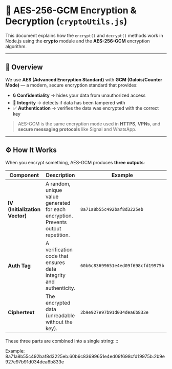 # 🔐 AES-256-GCM Encryption & Decryption (`cryptoUtils.js`)

This document explains how the `encrypt()` and `decrypt()` methods work in Node.js using the **crypto** module and the **AES-256-GCM** encryption algorithm.

---

## 🧩 Overview

We use **AES (Advanced Encryption Standard)** with **GCM (Galois/Counter Mode)** — a modern, secure encryption standard that provides:

- 🔒 **Confidentiality** → hides your data from unauthorized access  
- 🧱 **Integrity** → detects if data has been tampered with  
- ✅ **Authentication** → verifies the data was encrypted with the correct key  

> AES-GCM is the same encryption mode used in **HTTPS**, **VPNs**, and **secure messaging protocols** like Signal and WhatsApp.

---

## ⚙️ How It Works

When you encrypt something, AES-GCM produces **three outputs**:

| Component | Description | Example |
|------------|-------------|----------|
| **IV (Initialization Vector)** | A random, unique value generated for each encryption. Prevents output repetition. | `8a71a8b55c492baf8d3225eb` |
| **Auth Tag** | A verification code that ensures data integrity and authenticity. | `60b6c83699651e4ed09f698cfd19975b` |
| **Ciphertext** | The encrypted data (unreadable without the key). | `2b9e927e97b91d034dea6b833e` |

These three parts are combined into a single string:
<IV>:<AuthTag>:<Ciphertext>

Example:
8a71a8b55c492baf8d3225eb:60b6c83699651e4ed09f698cfd19975b:2b9e927e97b91d034dea6b833e